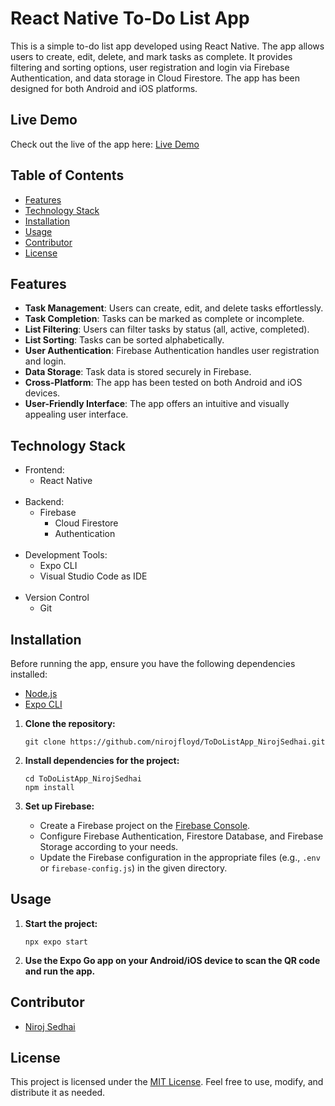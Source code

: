 # React Native To-Do List App

This is a simple to-do list app developed using React Native. The app allows users to create, edit, delete, and mark tasks as complete. It provides filtering and sorting options, user registration and login via Firebase Authentication, and data storage in Cloud Firestore. The app has been designed for both Android and iOS platforms.

## Live Demo

Check out the live of the app here: [Live Demo](https:)

## Table of Contents

- [Features](#features)
- [Technology Stack](#technology-stack)
- [Installation](#installation)
- [Usage](#usage)
- [Contributor](#contributor)
- [License](#license)

## Features

- **Task Management**: Users can create, edit, and delete tasks effortlessly.
- **Task Completion**: Tasks can be marked as complete or incomplete.
- **List Filtering**: Users can filter tasks by status (all, active, completed).
- **List Sorting**: Tasks can be sorted alphabetically.
- **User Authentication**: Firebase Authentication handles user registration and login.
- **Data Storage**: Task data is stored securely in Firebase.
- **Cross-Platform**: The app has been tested on both Android and iOS devices.
- **User-Friendly Interface**: The app offers an intuitive and visually appealing user interface.



## Technology Stack

- Frontend:
  - React Native
<br></br>
- Backend:
  - Firebase
    - Cloud Firestore
    - Authentication
<br></br>
- Development Tools:
  - Expo CLI
  - Visual Studio Code as IDE
<br></br>
- Version Control
  - Git

## Installation
Before running the app, ensure you have the following dependencies installed:

- [Node.js](https://nodejs.org/)
- [Expo CLI](https://docs.expo.dev/get-started/installation/)

1. **Clone the repository:**

   ```shell
   git clone https://github.com/nirojfloyd/ToDoListApp_NirojSedhai.git
   ```

2. **Install dependencies for the project:**

   ```shell
   cd ToDoListApp_NirojSedhai
   npm install
   ```

3. **Set up Firebase:**
   - Create a Firebase project on the [Firebase Console](https://console.firebase.google.com/).
   - Configure Firebase Authentication, Firestore Database, and Firebase Storage according to your needs.
   - Update the Firebase configuration in the appropriate files (e.g., `.env` or `firebase-config.js`) in the given directory.

## Usage

1. **Start the project:**

   ```shell
   npx expo start
   ```

2. **Use the Expo Go app on your Android/iOS device to scan the QR code and run the app.**

## Contributor

- [Niroj Sedhai](https://github.com/nirojfloyd)


## License

This project is licensed under the [MIT License](LICENSE). Feel free to use, modify, and distribute it as needed.
